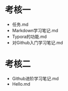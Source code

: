 # 考核一
* 任务.md
* Markdown学习笔记.md
* Typora的功能.md
* 对Github入门学习笔记.md
# 考核二
* Github进阶学习笔记.md
* Hello.md
